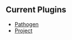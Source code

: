Current Plugins
--------------

* [Pathogen](https://github.com/tpope/vim-pathogen)
* [Project](http://www.vim.org/scripts/script.php?script_id=69)
